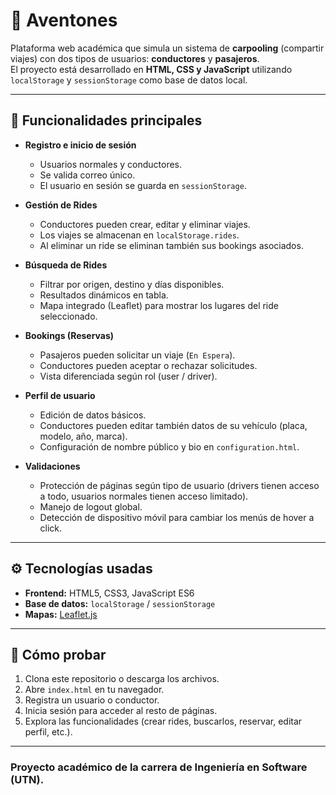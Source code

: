 # 🚗 Aventones

Plataforma web académica que simula un sistema de **carpooling** (compartir viajes) con dos tipos de usuarios: **conductores** y **pasajeros**.  
El proyecto está desarrollado en **HTML, CSS y JavaScript** utilizando `localStorage` y `sessionStorage` como base de datos local.

---

## 📌 Funcionalidades principales

- **Registro e inicio de sesión**  
  - Usuarios normales y conductores.  
  - Se valida correo único.  
  - El usuario en sesión se guarda en `sessionStorage`.

- **Gestión de Rides**  
  - Conductores pueden crear, editar y eliminar viajes.  
  - Los viajes se almacenan en `localStorage.rides`.  
  - Al eliminar un ride se eliminan también sus bookings asociados.

- **Búsqueda de Rides**  
  - Filtrar por origen, destino y días disponibles.  
  - Resultados dinámicos en tabla.  
  - Mapa integrado (Leaflet) para mostrar los lugares del ride seleccionado.

- **Bookings (Reservas)**  
  - Pasajeros pueden solicitar un viaje (`En Espera`).  
  - Conductores pueden aceptar o rechazar solicitudes.  
  - Vista diferenciada según rol (user / driver).

- **Perfil de usuario**  
  - Edición de datos básicos.  
  - Conductores pueden editar también datos de su vehículo (placa, modelo, año, marca).  
  - Configuración de nombre público y bio en `configuration.html`.

- **Validaciones**  
  - Protección de páginas según tipo de usuario (drivers tienen acceso a todo, usuarios normales tienen acceso limitado).  
  - Manejo de logout global.  
  - Detección de dispositivo móvil para cambiar los menús de hover a click.

---

## ⚙️ Tecnologías usadas

- **Frontend:** HTML5, CSS3, JavaScript ES6  
- **Base de datos:** `localStorage` / `sessionStorage`  
- **Mapas:** [Leaflet.js](https://leafletjs.com/)  

---

## 🚀 Cómo probar

1. Clona este repositorio o descarga los archivos.  
2. Abre `index.html` en tu navegador.  
3. Registra un usuario o conductor.  
4. Inicia sesión para acceder al resto de páginas.  
5. Explora las funcionalidades (crear rides, buscarlos, reservar, editar perfil, etc.).

---

### Proyecto académico de la carrera de **Ingeniería en Software (UTN)**.  
